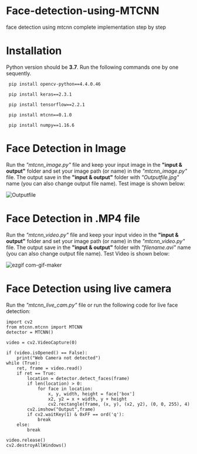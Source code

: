 # Face-detection-using-MTCNN
face detection using mtcnn complete implementation step by step

# Installation
Python version should be **3.7**. Run the following commands one by one sequently.

     pip install opencv-python==4.4.0.46
     
     pip install keras==2.3.1
     
     pip install tensorflow==2.2.1
     
     pip install mtcnn==0.1.0
     
     pip install numpy==1.16.6

# Face Detection in Image
Run the *"mtcnn_image.py"* file and keep your input image in the **"input & output"** folder and set your image path (or name) in the *"mtcnn_image.py"* file. The output save in the **"input & output"** folder with *"Outputfile.jpg"* name (you can also change output file name).
Test image is shown below:

![Outputfile](https://user-images.githubusercontent.com/57293126/104318957-f9404880-5501-11eb-8601-179d266d2540.jpg)

# Face Detection in .MP4 file
Run the *"mtcnn_video.py"* file and keep your input video in the **"input & output"** folder and set your image path (or name) in the *"mtcnn_video.py"* file. The output save in the **"input & output"** folder with *"filename.avi"* name (you can also change output file name).
Test Video is shown below:

![ezgif com-gif-maker](https://user-images.githubusercontent.com/57293126/104320928-c481c080-5504-11eb-99cd-1a10bdfdcfb1.gif)

# Face Detection using live camera
Run the *"mtcnn_live_cam.py"* file or run the following code for live face detection:

    import cv2
    from mtcnn.mtcnn import MTCNN
    detector = MTCNN()

    video = cv2.VideoCapture(0)

    if (video.isOpened() == False):
        print("Web Camera not detected")
    while (True):
        ret, frame = video.read()
        if ret == True:
            location = detector.detect_faces(frame)
            if len(location) > 0:
                for face in location:
                    x, y, width, height = face['box']
                    x2, y2 = x + width, y + height
                    cv2.rectangle(frame, (x, y), (x2, y2), (0, 0, 255), 4)
            cv2.imshow("Output",frame)
            if cv2.waitKey(1) & 0xFF == ord('q'):
                break
        else:
            break

    video.release()
    cv2.destroyAllWindows()


